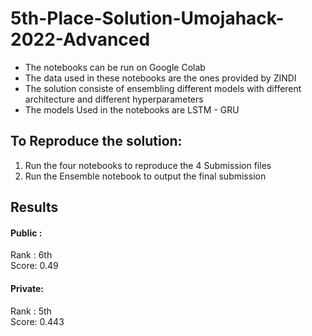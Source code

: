 # 5th-Place-Solution-Umojahack-2022-Advanced

- The notebooks can be run on Google Colab
- The data used in these notebooks are the ones provided by ZINDI
- The solution consiste of ensembling different models with different architecture and different hyperparameters
- The models Used in the notebooks are LSTM - GRU
## To Reproduce the solution:
1. Run the four notebooks to reproduce the 4 Submission files 
2. Run the Ensemble notebook to output the final submission

## Results
#### Public : 
Rank : 6th <br>
Score: 0.49

#### Private:
Rank : 5th <br>
Score: 0.443


